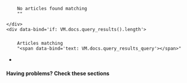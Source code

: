<div data-bind='if: VM.docs.query_results_query'>
  <div class='article_list'>
    <div data-bind='ifnot: VM.docs.query_results().length'>

        No articles found matching
        ""

    </div>
    <div data-bind='if: VM.docs.query_results().length'>

##### 
        Articles matching
        "<span data-bind='text: VM.docs.query_results_query'></span>"

*   <a data-bind='attr: { href: url }'>
            <span data-bind='text: title'></span>
          </a>
    </div>
  </div>
</div>
<div class='row'>

#### Having problems? Check these sections

</div>